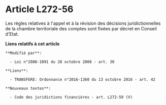 # Article L272-56

Les règles relatives à l'appel et à la révision des décisions juridictionnelles de la chambre territoriale des comptes sont
fixées par décret en Conseil d'Etat.

**Liens relatifs à cet article**

	**Modifié par**:

	  - Loi n°2008-1091 du 28 octobre 2008 - art. 30

	**Liens**:

	  - TRANSFERE: Ordonnance n°2016-1360 du 13 octobre 2016 - art. 42

	**Nouveaux textes**:

	  - Code des juridictions financières - art. L272-59 (V)
